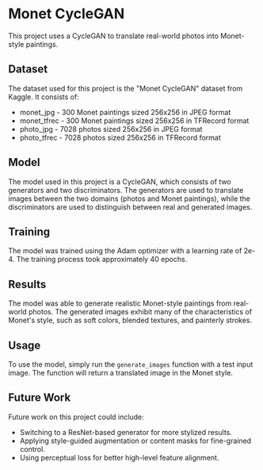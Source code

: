# Monet CycleGAN

This project uses a CycleGAN to translate real-world photos into Monet-style paintings.

## Dataset

The dataset used for this project is the "Monet CycleGAN" dataset from Kaggle. It consists of:

* monet_jpg - 300 Monet paintings sized 256x256 in JPEG format
* monet_tfrec - 300 Monet paintings sized 256x256 in TFRecord format
* photo_jpg - 7028 photos sized 256x256 in JPEG format
* photo_tfrec - 7028 photos sized 256x256 in TFRecord format

## Model

The model used in this project is a CycleGAN, which consists of two generators and two discriminators. The generators are used to translate images between the two domains (photos and Monet paintings), while the discriminators are used to distinguish between real and generated images.

## Training

The model was trained using the Adam optimizer with a learning rate of 2e-4. The training process took approximately 40 epochs.

## Results

The model was able to generate realistic Monet-style paintings from real-world photos. The generated images exhibit many of the characteristics of Monet's style, such as soft colors, blended textures, and painterly strokes.

## Usage

To use the model, simply run the `generate_images` function with a test input image. The function will return a translated image in the Monet style.

## Future Work

Future work on this project could include:

* Switching to a ResNet-based generator for more stylized results.
* Applying style-guided augmentation or content masks for fine-grained control.
* Using perceptual loss for better high-level feature alignment.
